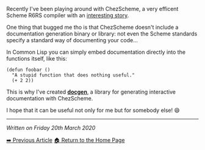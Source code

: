 Recently I've been playing around with ChezScheme, a very efficent Scheme R6RS
compiler with an [interesting story](https://legacy.cs.indiana.edu/~dyb/pubs/hocs.pdf).

One thing that bugged me tho is that ChezScheme doesn't include a documentation
generation binary or library: not even the Scheme standards specify a standard
way of documenting your code...

In Common Lisp you can simply embed documentation directly into the functions
itself, like this:

```common-lisp
(defun foobar ()
  "A stupid function that does nothing useful."
  (+ 2 2))
```

This is why I've created [**docgen**](https://github.com/rc-05/docgen),
a library for generating interactive documentation with ChezScheme.

I hope that it can be useful not only for me but for somebody else! :smile:

---
*Written on Friday 20th March 2020*

[:arrow_right: Previous Article](https://rc-05.github.io/articles/hello-world)
[:house: Return to the Home Page](https://rc-05.github.io)

